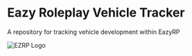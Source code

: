 # Eazy Roleplay Vehicle Tracker
A repository for tracking vehicle development within EazyRP


![EZRP Logo](https://cdn.discordapp.com/attachments/930923096758685788/942352500437155890/ezrp.png)
